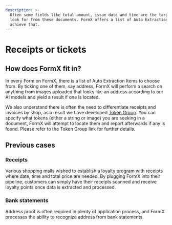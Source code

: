 ```yaml
---
description: >-
  Often some fields like total amount, issue date and time are the target to
  look for from these documents. FormX offers a list of Auto Extraction Items to
  achieve that.
---
```


# Receipts or tickets

## How does FormX fit in?

In every Form on FormX, there is a list of Auto Extraction Items to choose from. By ticking one of them, say address, FormX will perform a search on anything from images uploaded that looks like an address according to our AI models and yield a result if one is located.

We also understand there is often the need to differentiate receipts and invoices by shop, as a result we have developed [Token Group](features/token-group.md). You can specify what tokens \(either a string or image\) you are seeking in a document, FormX will attempt to locate them and report afterwards if any is found. Please refer to the Token Group link for further details.

## Previous cases

### Receipts

Various shopping malls wished to establish a loyalty program with receipts where date, time and total price are needed. By plugging FormX  into their pipeline, customers can simply have their receipts scanned and receive loyalty points once data is extracted and processed.

### Bank statements

Address proof is often required in plenty of application process, and FormX processes the ability to recognize address from bank statements.

